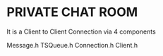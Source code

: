 # PRIVATE CHAT ROOM

It is a Client to Client Connection via 4 components

Message.h
TSQueue.h 
Connection.h
Client.h
